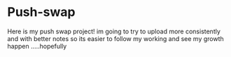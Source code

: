 # Push-swap
Here is my push swap project! im going to try to upload more consistently and with better notes so its easier to follow my working and see my growth happen .....hopefully
